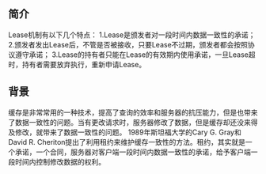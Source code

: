 ## 简介
Lease机制有以下几个特点：
1.Lease是颁发者对一段时间内数据一致性的承诺；
2.颁发者发出Lease后，不管是否被接收，只要Lease不过期，颁发者都会按照协议遵守承诺；
3.Lease的持有者只能在Lease的有效期内使用承诺，一旦Lease超时，持有者需要放弃执行，重新申请Lease。

## 背景
缓存是非常常用的一种技术，提高了查询的效率和服务器的抗压能力，但是也带来了数据一致性的问题。当有更改请求时，服务器修改了数据，但是缓存却还没来得及修改，就带来了数据一致性的问题。
1989年斯坦福大学的Cary G. Gray和David R. Cheriton提出了利用租约来维护缓存一致性的方法。租约，其实就是一个承诺，一个合同，服务器对客户端一段时间内数据一致性的承诺，给予客户端一段时间内控制修改数据的权利。
